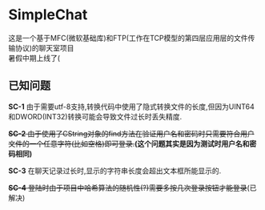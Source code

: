 # SimpleChat

这是一个基于MFC(微软基础库)和FTP(工作在TCP模型的第四层应用层的文件传输协议)的聊天室项目  
暑假中期上线了(

## 已知问题
**SC-1** 由于需要utf-8支持,转换代码中使用了隐式转换文件的长度,但因为UINT64和DWORD(INT32)转换可能会导致文件过长时丢失精度.    

~~**SC-2** 由于使用了CString对象的find方法在验证用户名和密码时只需要符合用户文件的一个任意字符(比如空格)即可登录.~~**(这个问题其实是因为测试时用户名和密码相同)**  

**SC-3** 在聊天记录过长时,显示的字符串长度会超出文本框所能显示的.  
  
~~**SC-4** 登陆时由于项目中哈希算法的随机性(?)需要多按几次登录按钮才能登录~~(已解决)
